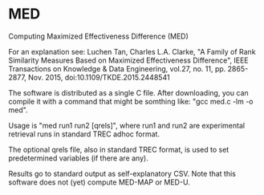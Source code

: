 # MED
Computing Maximized Effectiveness Difference (MED)

For an explanation see:
Luchen Tan, Charles L.A. Clarke, "A Family of Rank Similarity Measures Based on Maximized Effectiveness Difference", IEEE Transactions on Knowledge & Data Engineering, vol.27, no. 11, pp. 2865-2877, Nov. 2015, doi:10.1109/TKDE.2015.2448541 

The software is distributed as a single C file.  After downloading, you can compile it with a command that might be somthing like: "gcc med.c -lm -o med".
<P>
Usage is "med run1 run2 [qrels]", where run1 and run2 are experimental retrieval runs in standard TREC adhoc format.

The optional qrels file, also in standard TREC format, is used to set predetermined variables (if there are any).

Results go to standard output as self-explanatory CSV.  Note that this software does not (yet) compute MED-MAP or MED-U.
